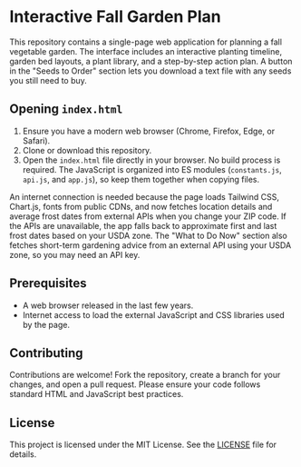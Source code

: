 # Interactive Fall Garden Plan

This repository contains a single-page web application for planning a fall vegetable garden. The interface includes an interactive planting timeline, garden bed layouts, a plant library, and a step-by-step action plan. A button in the "Seeds to Order" section lets you download a text file with any seeds you still need to buy.

## Opening `index.html`

1. Ensure you have a modern web browser (Chrome, Firefox, Edge, or Safari).
2. Clone or download this repository.
3. Open the `index.html` file directly in your browser. No build process is required.
The JavaScript is organized into ES modules (`constants.js`, `api.js`, and `app.js`), so keep them together when copying files.

An internet connection is needed because the page loads Tailwind CSS, Chart.js, fonts from public CDNs, and now fetches location details and average frost dates from external APIs when you change your ZIP code. If the APIs are unavailable, the app falls back to approximate first and last frost dates based on your USDA zone.
The "What to Do Now" section also fetches short-term gardening advice from an external API using your USDA zone, so you may need an API key.


## Prerequisites

- A web browser released in the last few years.
- Internet access to load the external JavaScript and CSS libraries used by the page.

## Contributing

Contributions are welcome! Fork the repository, create a branch for your changes, and open a pull request. Please ensure your code follows standard HTML and JavaScript best practices.

## License

This project is licensed under the MIT License. See the [LICENSE](LICENSE) file for details.
